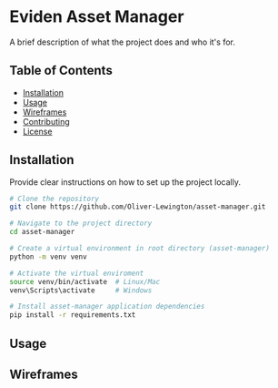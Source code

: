# Eviden Asset Manager

A brief description of what the project does and who it's for.

## Table of Contents
- [Installation](#installation)
- [Usage](#usage)
- [Wireframes](#wireframes)
- [Contributing](#contributing)
- [License](#license)

## Installation

Provide clear instructions on how to set up the project locally.

```bash
# Clone the repository
git clone https://github.com/Oliver-Lewington/asset-manager.git

# Navigate to the project directory
cd asset-manager

# Create a virtual environment in root directory (asset-manager)
python -m venv venv

# Activate the virtual enviroment
source venv/bin/activate  # Linux/Mac
venv\Scripts\activate     # Windows

# Install asset-manager application dependencies
pip install -r requirements.txt
```
## Usage

## Wireframes

